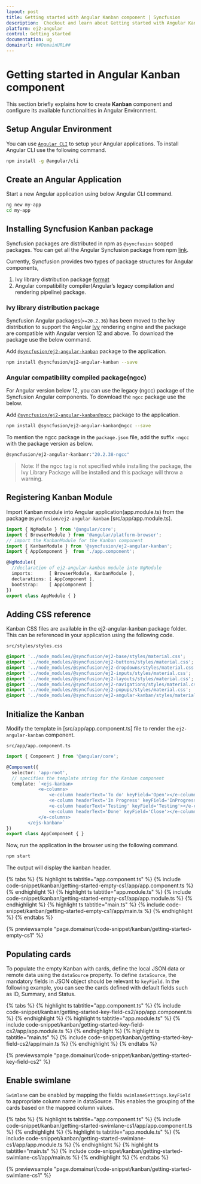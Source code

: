 ```yaml
---
layout: post
title: Getting started with Angular Kanban component | Syncfusion
description:  Checkout and learn about Getting started with Angular Kanban component of Syncfusion Essential JS 2 and more details.
platform: ej2-angular
control: Getting started 
documentation: ug
domainurl: ##DomainURL##
---
```


# Getting started in Angular Kanban component

This section briefly explains how to create **Kanban** component and configure its available functionalities in Angular Environment.

## Setup Angular Environment

You can use [`Angular CLI`](https://github.com/angular/angular-cli) to setup your Angular applications.
To install Angular CLI use the following command.

```bash
npm install -g @angular/cli
```

## Create an Angular Application

Start a new Angular application using below Angular CLI command.

```bash
ng new my-app
cd my-app
```

## Installing Syncfusion Kanban package

Syncfusion packages are distributed in npm as `@syncfusion` scoped packages. You can get all the Angular Syncfusion package from npm [link]( https://www.npmjs.com/search?q=%40syncfusion%2Fej2-angular- ).

Currently, Syncfusion provides two types of package structures for Angular components,
1. Ivy library distribution package [format](https://angular.io/guide/angular-package-format#angular-package-format)
2. Angular compatibility compiler(Angular’s legacy compilation and rendering pipeline) package.

### Ivy library distribution package

Syncfusion Angular packages(`>=20.2.36`) has been moved to the Ivy distribution to support the Angular [Ivy](https://docs.angular.lat/guide/ivy) rendering engine and the package are compatible with Angular version 12 and above. To download the package use the below command.

Add [`@syncfusion/ej2-angular-kanban`](https://www.npmjs.com/package/@syncfusion/ej2-angular-kanban/v/20.2.38) package to the application.

```bash
npm install @syncfusion/ej2-angular-kanban --save
```

### Angular compatibility compiled package(ngcc)

For Angular version below 12, you can use the legacy (ngcc) package of the Syncfusion Angular components. To download the `ngcc` package use the below.

Add [`@syncfusion/ej2-angular-kanban@ngcc`](https://www.npmjs.com/package/@syncfusion/ej2-angular-kanban/v/20.2.38-ngcc) package to the application.

```bash
npm install @syncfusion/ej2-angular-kanban@ngcc --save
```

To mention the ngcc package in the `package.json` file, add the suffix `-ngcc` with the package version as below.

```bash
@syncfusion/ej2-angular-kanbanr:"20.2.38-ngcc"
```

>Note: If the ngcc tag is not specified while installing the package, the Ivy Library Package will be installed and this package will throw a warning.

## Registering Kanban Module

Import Kanban module into Angular application(app.module.ts) from the package `@syncfusion/ej2-angular-kanban` [src/app/app.module.ts].

```typescript
import { NgModule } from '@angular/core';
import { BrowserModule } from '@angular/platform-browser';
// import the KanbanModule for the Kanban component
import { KanbanModule } from '@syncfusion/ej2-angular-kanban';
import { AppComponent }  from './app.component';

@NgModule({
  //declaration of ej2-angular-kanban module into NgModule
  imports:      [ BrowserModule, KanbanModule ],
  declarations: [ AppComponent ],
  bootstrap:    [ AppComponent ]
})
export class AppModule { }
```

## Adding CSS reference

Kanban CSS files are available in the ej2-angular-kanban package folder. This can be referenced in your application using the following code.

`src/styles/styles.css`

```css
@import '../node_modules/@syncfusion/ej2-base/styles/material.css';
@import '../node_modules/@syncfusion/ej2-buttons/styles/material.css';
@import '../node_modules/@syncfusion/ej2-dropdowns/styles/material.css';
@import '../node_modules/@syncfusion/ej2-inputs/styles/material.css';
@import '../node_modules/@syncfusion/ej2-layouts/styles/material.css';
@import '../node_modules/@syncfusion/ej2-navigations/styles/material.css';
@import '../node_modules/@syncfusion/ej2-popups/styles/material.css';
@import '../node_modules/@syncfusion/ej2-angular-kanban/styles/material.css';
```

## Initialize the Kanban

Modify the template in [src/app/app.component.ts] file to render the `ej2-angular-kanban` component.

`src/app/app.component.ts`

```typescript
import { Component } from '@angular/core';

@Component({
  selector: 'app-root',
  // specifies the template string for the Kanban component
  template: `<ejs-kanban>
            <e-columns>
                <e-column headerText='To do' keyField='Open'></e-column>
                <e-column headerText='In Progress' keyField='InProgress'></e-column>
                <e-column headerText='Testing' keyField='Testing'></e-column>
                <e-column headerText='Done' keyField='Close'></e-column>
            </e-columns>
        </ejs-kanban>`
})
export class AppComponent { }
```

Now, run the application in the browser using the following command.

```sh
npm start
```

The output will display the kanban header.

{% tabs %}
{% highlight ts tabtitle="app.component.ts" %}
{% include code-snippet/kanban/getting-started-empty-cs1/app/app.component.ts %}
{% endhighlight %}
{% highlight ts tabtitle="app.module.ts" %}
{% include code-snippet/kanban/getting-started-empty-cs1/app/app.module.ts %}
{% endhighlight %}
{% highlight ts tabtitle="main.ts" %}
{% include code-snippet/kanban/getting-started-empty-cs1/app/main.ts %}
{% endhighlight %}
{% endtabs %}
  
{% previewsample "page.domainurl/code-snippet/kanban/getting-started-empty-cs1" %}

## Populating cards

To populate the empty Kanban with cards, define the local JSON data or remote data using the `dataSource` property. To define `dataSource`, the mandatory fields in JSON object should be relevant to `keyField`. In the following example, you can see the cards defined with default fields such as ID, Summary, and Status.

{% tabs %}
{% highlight ts tabtitle="app.component.ts" %}
{% include code-snippet/kanban/getting-started-key-field-cs2/app/app.component.ts %}
{% endhighlight %}
{% highlight ts tabtitle="app.module.ts" %}
{% include code-snippet/kanban/getting-started-key-field-cs2/app/app.module.ts %}
{% endhighlight %}
{% highlight ts tabtitle="main.ts" %}
{% include code-snippet/kanban/getting-started-key-field-cs2/app/main.ts %}
{% endhighlight %}
{% endtabs %}
  
{% previewsample "page.domainurl/code-snippet/kanban/getting-started-key-field-cs2" %}

## Enable swimlane

`Swimlane` can be enabled by mapping the fields `swimlaneSettings.keyField` to appropriate column name in dataSource. This enables the grouping of the cards based on the mapped column values.

{% tabs %}
{% highlight ts tabtitle="app.component.ts" %}
{% include code-snippet/kanban/getting-started-swimlane-cs1/app/app.component.ts %}
{% endhighlight %}
{% highlight ts tabtitle="app.module.ts" %}
{% include code-snippet/kanban/getting-started-swimlane-cs1/app/app.module.ts %}
{% endhighlight %}
{% highlight ts tabtitle="main.ts" %}
{% include code-snippet/kanban/getting-started-swimlane-cs1/app/main.ts %}
{% endhighlight %}
{% endtabs %}
  
{% previewsample "page.domainurl/code-snippet/kanban/getting-started-swimlane-cs1" %}
